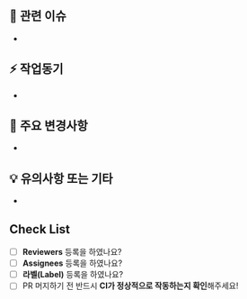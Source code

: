 ## 🎋 관련 이슈

-

## ⚡️ 작업동기

-

## 🔑 주요 변경사항

-

## 💡 유의사항 또는 기타

-

## Check List

- [ ] **Reviewers** 등록을 하였나요?
- [ ] **Assignees** 등록을 하였나요?
- [ ] **라벨(Label)** 등록을 하였나요?
- [ ] PR 머지하기 전 반드시 **CI가 정상적으로 작동하는지 확인**해주세요!